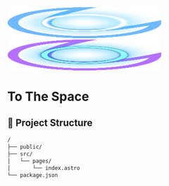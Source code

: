 <div>
  <a href="https://peadevp.com" target="_blank">
    <img src="./.github/logo-light.svg" alt="Alphacat To The Space" width="350" height="70">
  </a>
  <a href="https://peadevp.com" target="_blank">
    <img src="./.github/logo-dark.svg" alt="Alphacat To The Space" width="350" height="70">
  </a>
</div>

# To The Space

## 🚀 Project Structure

```
/
├── public/
├── src/
│   └── pages/
│       └── index.astro
└── package.json
```
